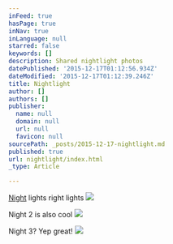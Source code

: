 ```yaml
---
inFeed: true
hasPage: true
inNav: true
inLanguage: null
starred: false
keywords: []
description: Shared nightlight photos
datePublished: '2015-12-17T01:12:56.934Z'
dateModified: '2015-12-17T01:12:39.246Z'
title: Nightlight
author: []
authors: []
publisher:
  name: null
  domain: null
  url: null
  favicon: null
sourcePath: _posts/2015-12-17-nightlight.md
published: true
url: nightlight/index.html
_type: Article

---
```

[Night][0] lights right lights
![](https://the-grid-user-content.s3-us-west-2.amazonaws.com/7e9ac460-4169-4cb0-896d-6692eb358fb2.jpg)

Night 2 is also cool
![](https://the-grid-user-content.s3-us-west-2.amazonaws.com/f6deed66-0269-4280-8dca-26c197a4ea11.jpg)

Night 3? Yep great!
![](https://the-grid-user-content.s3-us-west-2.amazonaws.com/2cfae805-6565-4017-b556-7c6590121798.jpg)

[0]: www.night.com